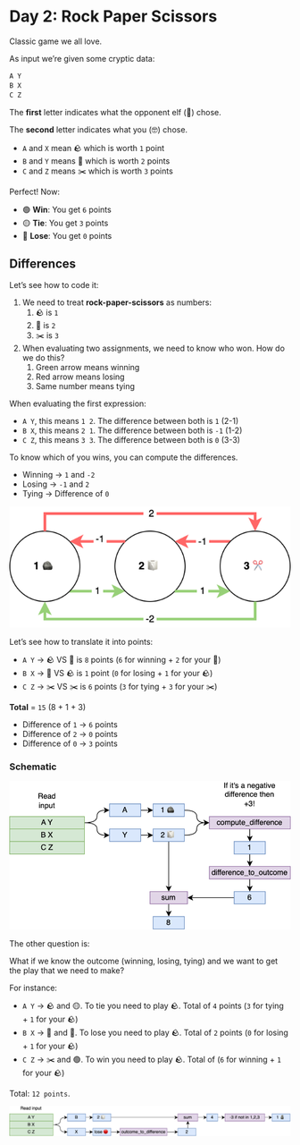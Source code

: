 # Day 2: Rock Paper Scissors

Classic game we all love.

As input we’re given some cryptic data:

```bash
A Y
B X
C Z
```

The ************first************ letter indicates what the opponent elf (🧝) chose.

The **second** letter indicates what you (🤓) chose.

- `A` and `X` mean 🪨 which is worth `1` point
- `B` and `Y` means 🧻 which is worth `2` points
- `C` and `Z` means ✂️ which is worth `3` points

Perfect! Now:

- 🟢 **Win**: You get `6` points
- 🟡 **Tie**: You get `3` points
- 🔴 **Lose**: You get `0` points

## Differences

Let’s see how to code it:

1. We need to treat **rock-paper-scissors** as numbers:
    1. 🪨 is `1`
    2. 🧻 is `2`
    3. ✂️ is `3`
2. When evaluating two assignments, we need to know who won. How do we do this?
    1. Green arrow means winning
    2. Red arrow means losing
    3. Same number means tying

When evaluating the first expression:

- `A Y`, this means `1 2`. The difference between both is `1` (2-1)
- `B X`, this means `2 1`. The difference between both is `-1` (1-2)
- `C Z`, this means `3 3`. The difference between both is `0` (3-3)

To know which of you wins, you can compute the differences.

- Winning → `1` and `-2`
- Losing → `-1` and `2`
- Tying → Difference of `0`

![Untitled](Day%202%20Rock%20Paper%20Scissors%203a53980eb02a477786ad92216a17e3e4/Untitled.png)

Let’s see how to translate it into points:

- `A Y` → 🪨 VS 🧻 is `8` points (`6` for winning + `2` for your 🧻)
- `B X` → 🧻 VS 🪨 is `1` point (`0` for losing + `1` for your 🪨)
- `C Z` → ✂️ VS ✂️ is `6` points (`3` for tying + `3` for your ✂️)

**Total** = `15` (8 + 1 + 3)

- Difference of `1` → `6` points
- Difference of `2` → `0` points
- Difference of `0` → `3` points

### Schematic

![Untitled](Day%202%20Rock%20Paper%20Scissors%203a53980eb02a477786ad92216a17e3e4/Untitled%201.png)

The other question is:

What if we know the outcome (winning, losing, tying) and we want to get the play that we need to make?

For instance:

- `A Y` → 🪨 and 🟡. To tie you need to play 🪨. Total of `4` points (`3` for tying + `1` for your 🪨)
- `B X` → 🧻 and 🔴. To lose you need to play 🪨. Total of `2` points (`0` for losing + `1` for your 🪨)
- `C Z` → ✂️ and 🟢. To win you need to play 🪨. Total of (`6` for winning + `1` for your 🪨)

Total: `12 points`.

![Untitled](Day%202%20Rock%20Paper%20Scissors%203a53980eb02a477786ad92216a17e3e4/Untitled%202.png)